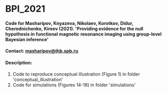 # BPI_2021

#### Code for Masharipov, Knyazeva, Nikolaev, Korotkov, Didur, Cherednichenko, Kireev (2021). 'Providing evidence for the null hypothesis in functional magnetic resonance imaging using group-level Bayesian inference' 

#### Contact: masharipov@ihb.spb.ru

#### Description:

1) Code to reproduce conceptual illustration (Figure 1) in folder 'conceptual_illustration'
2) Code for simulations (Figures 14-18) in folder 'simulations'   


